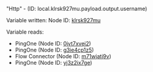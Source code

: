 "Http" - (ID: local.klrsk927mu.payload.output.username)

Variable written:
Node ID: [klrsk927mu](../nodes/klrsk927mu.md)

Variable reads:
* PingOne (Node ID: [0jvt7xvej2](../nodes/0jvt7xvej2.md))
* PingOne (Node ID: [g3ie4cp1z5](../nodes/g3ie4cp1z5.md))
* Flow Connector (Node ID: [m71wjatj9v](../nodes/m71wjatj9v.md))
* PingOne (Node ID: [yj3z2ix7ge](../nodes/yj3z2ix7ge.md))
